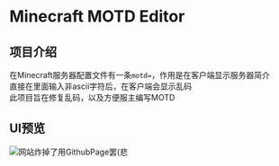 # Minecraft MOTD Editor  

## 项目介绍  
在Minecraft服务器配置文件有一条`motd=`，作用是在客户端显示服务器简介  
直接在里面输入非ascii字符后，在客户端会显示乱码  
此项目旨在修复乱码，以及方便服主编写MOTD

## UI预览  

![网站炸掉了用GithubPage罢(悲](https://pluwu.ml/img/introduce_ui.png)


